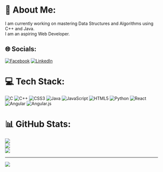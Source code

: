 # 💫 About Me:
I am currently working on mastering Data Structures and Algorithms using C++ and Java.<br>I am an aspiring Web Developer.


## 🌐 Socials:
[![Facebook](https://img.shields.io/badge/Facebook-%231877F2.svg?logo=Facebook&logoColor=white)]([https://facebook.com/https://www.facebook.com/profile.php?id=100004466311908](https://www.facebook.com/profile.php?id=100004466311908)) [![LinkedIn](https://img.shields.io/badge/LinkedIn-%230077B5.svg?logo=linkedin&logoColor=white)]([https://www.linkedin.com/in/rohit-tiwary-a65604206/)

# 💻 Tech Stack:
![C](https://img.shields.io/badge/c-%2300599C.svg?style=for-the-badge&logo=c&logoColor=white) ![C++](https://img.shields.io/badge/c++-%2300599C.svg?style=for-the-badge&logo=c%2B%2B&logoColor=white) ![CSS3](https://img.shields.io/badge/css3-%231572B6.svg?style=for-the-badge&logo=css3&logoColor=white) ![Java](https://img.shields.io/badge/java-%23ED8B00.svg?style=for-the-badge&logo=java&logoColor=white) ![JavaScript](https://img.shields.io/badge/javascript-%23323330.svg?style=for-the-badge&logo=javascript&logoColor=%23F7DF1E) ![HTML5](https://img.shields.io/badge/html5-%23E34F26.svg?style=for-the-badge&logo=html5&logoColor=white) ![Python](https://img.shields.io/badge/python-3670A0?style=for-the-badge&logo=python&logoColor=ffdd54) ![React](https://img.shields.io/badge/react-%2320232a.svg?style=for-the-badge&logo=react&logoColor=%2361DAFB) ![Angular](https://img.shields.io/badge/angular-%23DD0031.svg?style=for-the-badge&logo=angular&logoColor=white) ![Angular.js](https://img.shields.io/badge/angular.js-%23E23237.svg?style=for-the-badge&logo=angularjs&logoColor=white)
# 📊 GitHub Stats:
![](https://github-readme-stats.vercel.app/api?username=tiwaryRohit&theme=dark&hide_border=false&include_all_commits=false&count_private=false)<br/>
![](https://github-readme-streak-stats.herokuapp.com/?user=tiwaryRohit&theme=dark&hide_border=false)<br/>
![](https://github-readme-stats.vercel.app/api/top-langs/?username=tiwaryRohit&theme=dark&hide_border=false&include_all_commits=false&count_private=false&layout=compact)

---
[![](https://visitcount.itsvg.in/api?id=tiwaryRohit&icon=0&color=0)](https://visitcount.itsvg.in)

<!-- Proudly created with GPRM ( https://gprm.itsvg.in ) -->
